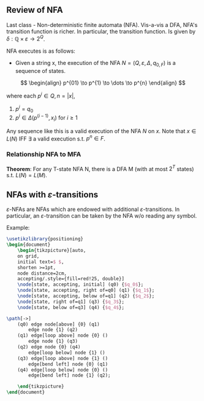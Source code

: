 ## Review of NFA

Last class - Non-deterministic finite automata (NFA).
Vis-a-vis a DFA, NFA's transition function is richer. In particular, the transition function. Is given by $\delta: \mathbb{Q}\times \varepsilon \to 2^{Q}$.

NFA executes is as follows:
- Given a string x, the execution of the NFA $N = (Q, \varepsilon, \Delta, q_{0, F})$ is a sequence of states.

$$
\begin{align}
p^{01} \to p^{1} \to \dots \to p^{n}
\end{align}
$$

where each $p^{i} \in Q, n = \left| x \right|$,
1. $p^{i} = q_{0}$
2. $p^{i} \in \Delta(p^{(i-1)}, x_{i})\text{ for } i \geq 1$

Any sequence like this is a valid execution of the NFA $N \text{ on } x$.
Note that $x \in L(N)$ IFF $\exists$ a valid execution s.t. $p^{n} \in F$.

### Relationship NFA to MFA
**Theorem**: For any T-state NFA N, there is a DFA M (with at most $2^{T}$ states) s.t. $L(N) = L(M)$.

## NFAs with $\varepsilon$-transitions

$\varepsilon$-NFAs are NFAs which are endowed with additional $\varepsilon$-transitions.
In particular, an $\varepsilon$-transition can be taken by the NFA w/o reading any symbol.

Example:

```tikz
\usetikzlibrary{positioning}
\begin{document}
	\begin{tikzpicture}[auto,
    on grid,
    initial text=$ $,
    shorten >=1pt,
    node distance=2cm,
    accepting/.style={fill=red!25, double}]
	\node[state, accepting, initial] (q0) {$q_0$};
	\node[state, accepting, right of=q0] (q1) {$q_1$};
	\node[state, accepting, below of=q1] (q2) {$q_2$};
	\node[state, right of=q1] (q3) {$q_3$};
	\node[state, below of=q3] (q4) {$q_4$};

\path[->]
	(q0) edge node[above] {0} (q1)
		edge node {1} (q2)
	(q1) edge[loop above] node {0} ()
		edge node {1} (q3)    
	(q2) edge node {0} (q4)
		edge[loop below] node {1} ()
	(q3) edge[loop above] node {1} ()
		edge[bend left] node {0} (q1) 
	(q4) edge[loop below] node {0} ()
		edge[bend left] node {1} (q2);

	\end{tikzpicture}
\end{document}
```
